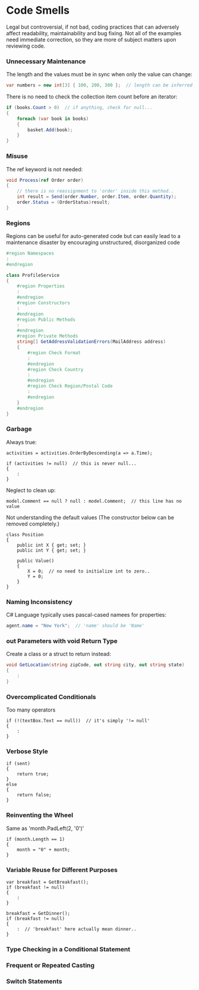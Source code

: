 # Code Smells
Legal but controversial, if not bad, coding practices that can adversely affect readability, maintainability and bug fixing. Not all of the examples need immediate correction, so they are more of subject matters upon reviewing code.

### Unnecessary Maintenance

The length and the values must be in sync when only the value can change:
``` csharp
var numbers = new int[3] { 100, 200, 300 };  // length can be inferred.
```

There is no need to check the collection item count before an iterator:
``` csharp
if (books.Count > 0)  // if anything, check for null...
{
    foreach (var book in books)
    {
        basket.Add(book);
    }
}
```

### Misuse
The ref keyword is not needed:
``` csharp
void Process(ref Order order)
{
    // there is no reassignment to 'order' inside this method..
    int result = Send(order.Number, order.Item, order.Quantity);
    order.Status = (OrderStatus)result;
}
```

[//]: # (### Wrong Places)
[//]: # (### Default Value Obsession)
### Regions
Regions can be useful for auto-generated code but can easily lead to a maintenance disaster by encouraging unstructured, disorganized code
``` csharp
#region Namespaces
:
#endregion

class ProfileService
{
    #region Properties
    :
    #endregion
    #region Constructors
    :
    #endregion
    #region Public Methods
    :
    #endregion
    #region Private Methods
    string[] GetAddressValidationErrors(MailAddress address)
    {
        #region Check Format
        :
        #endregion
        #region Check Country
        :
        #endregion
        #region Check Region/Postal Code
        :
        #endregion
    }
    #endregion
}
```

### Garbage
Always true:
```
activities = activities.OrderByDescending(a => a.Time);

if (activities != null)  // this is never null...
{
    :
}
```

Neglect to clean up:
```
model.Comment == null ? null : model.Comment;  // this line has no value
```

Not understanding the default values (The constructor below can be removed completely.)
```
class Position
{
    public int X { get; set; }
    public int Y { get; set; }

    public Value()
    {
        X = 0;  // no need to initialize int to zero..
        Y = 0;
    }
}
```


### Naming Inconsistency
C# Language typically uses pascal-cased namees for properties:
``` csharp
agent.name = "New York";  // 'name' should be 'Name'
```

### out Parameters with void Return Type 
Create a class or a struct to return instead:
``` csharp
void GetLocation(string zipCode, out string city, out string state)
{
    :
}
```

### Overcomplicated Conditionals
Too many operators
```
if (!(textBox.Text == null))  // it's simply '!= null'
{
    :
}
```

### Verbose Style
```
if (sent)
{
    return true;
}
else
{
    return false;
}
```

### Reinventing the Wheel
Same as 'month.PadLeft(2, '0')'
```
if (month.Length == 1)
{
    month = "0" + month;
}
```

### Variable Reuse for Different Purposes
```
var breakfast = GetBreakfast();
if (breakfast != null)
{
    :
}

breakfast = GetDinner();
if (breakfast != null)
{
    :  // 'breakfast' here actually mean dinner..
}
```

### Type Checking in a Conditional Statement
### Frequent or Repeated Casting
### Switch Statements
